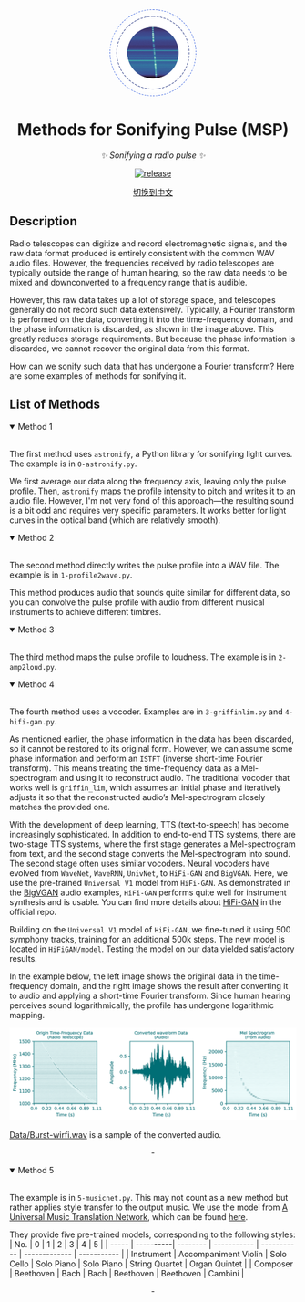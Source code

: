 <div align="center">

<div align="center"><img style="border-radius:50%;border: royalblue dashed 1px;padding: 5px" src="Figure/Burst.png" alt="RMS" width="140px" /></div>

# Methods for Sonifying Pulse (MSP)

_✨ Sonifying a radio pulse ✨_

</div>

<p align="center">
  <a href="https://github.com/SukiYume/MSP">
    <img src="https://img.shields.io/badge/MethodSonifyPulse-MSP-royalblue" alt="release">
  </a>
</p>

<p align="center">
  <a href="./README_CN.md" target="_blank">切换到中文</a>
</p>

## Description

Radio telescopes can digitize and record electromagnetic signals, and the raw data format produced is entirely consistent with the common WAV audio files. However, the frequencies received by radio telescopes are typically outside the range of human hearing, so the raw data needs to be mixed and downconverted to a frequency range that is audible.

However, this raw data takes up a lot of storage space, and telescopes generally do not record such data extensively. Typically, a Fourier transform is performed on the data, converting it into the time-frequency domain, and the phase information is discarded, as shown in the image above. This greatly reduces storage requirements. But because the phase information is discarded, we cannot recover the original data from this format.

How can we sonify such data that has undergone a Fourier transform? Here are some examples of methods for sonifying it.

## List of Methods

<details open>
<summary>Method 1</summary>
</br>
<div align="left">

The first method uses `astronify`, a Python library for sonifying light curves. The example is in `0-astronify.py`.

We first average our data along the frequency axis, leaving only the pulse profile. Then, `astronify` maps the profile intensity to pitch and writes it to an audio file. However, I'm not very fond of this approach—the resulting sound is a bit odd and requires very specific parameters. It works better for light curves in the optical band (which are relatively smooth).

</div>
</details>

<details open>
<summary>Method 2</summary>
</br>
<div align="left">

The second method directly writes the pulse profile into a WAV file. The example is in `1-profile2wave.py`.

This method produces audio that sounds quite similar for different data, so you can convolve the pulse profile with audio from different musical instruments to achieve different timbres.

</div>
</details>

<details open>
<summary>Method 3</summary>
</br>
<div align="left">

The third method maps the pulse profile to loudness. The example is in `2-amp2loud.py`.

</div>
</details>

<details open>
<summary>Method 4</summary>
</br>
<div align="left">

The fourth method uses a vocoder. Examples are in `3-griffinlim.py` and `4-hifi-gan.py`.

As mentioned earlier, the phase information in the data has been discarded, so it cannot be restored to its original form. However, we can assume some phase information and perform an `ISTFT` (inverse short-time Fourier transform). This means treating the time-frequency data as a Mel-spectrogram and using it to reconstruct audio. The traditional vocoder that works well is `griffin_lim`, which assumes an initial phase and iteratively adjusts it so that the reconstructed audio’s Mel-spectrogram closely matches the provided one.

With the development of deep learning, TTS (text-to-speech) has become increasingly sophisticated. In addition to end-to-end TTS systems, there are two-stage TTS systems, where the first stage generates a Mel-spectrogram from text, and the second stage converts the Mel-spectrogram into sound. The second stage often uses similar vocoders. Neural vocoders have evolved from `WaveNet`, `WaveRNN`, `UnivNet`, to `HiFi-GAN` and `BigVGAN`. Here, we use the pre-trained `Universal V1` model from `HiFi-GAN`. As demonstrated in the [BigVGAN](https://bigvgan-demo.github.io/) audio examples, `HiFi-GAN` performs quite well for instrument synthesis and is usable. You can find more details about [HiFi-GAN](https://github.com/jik876/hifi-gan) in the official repo.

Building on the `Universal V1` model of `HiFi-GAN`, we fine-tuned it using 500 symphony tracks, training for an additional 500k steps. The new model is located in `HiFiGAN/model`. Testing the model on our data yielded satisfactory results.

In the example below, the left image shows the original data in the time-frequency domain, and the right image shows the result after converting it to audio and applying a short-time Fourier transform. Since human hearing perceives sound logarithmically, the profile has undergone logarithmic mapping.

<div align="center"><img src="Figure/MSPT.png" alt="RMS" width="800px" /></div>

[Data/Burst-wirfi.wav](Data/Burst-wirfi.wav) is a sample of the converted audio.</p>


</div>
</details>

<p align="center" color='RoyalBlue'> - </p>

<details open>
<summary> Method 5 </summary>
</br>
<div align="left">

The example is in `5-musicnet.py`. This may not count as a new method but rather applies style transfer to the output music. We use the model from [A Universal Music Translation Network](https://arxiv.org/abs/1805.07848), which can be found [here](https://github.com/facebookresearch/music-translation).

They provide five pre-trained models, corresponding to the following styles:
| No.   | 0         | 1        | 2           | 3           | 4             | 5           |
| ----- | ----------| -------- | ----------- | ----------- | ------------- | ----------- |
| Instrument | Accompaniment Violin | Solo Cello | Solo Piano | Solo Piano   | String Quartet | Organ Quintet |
| Composer  | Beethoven  | Bach      | Bach       | Beethoven   | Beethoven    | Cambini     |

</div>
</details>

<p align="center" color='RoyalBlue'> - </p>